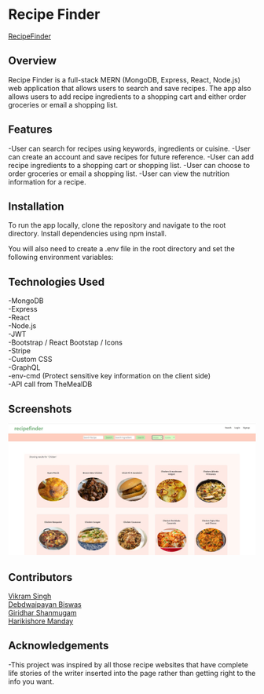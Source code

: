 # Recipe Finder

[RecipeFinder](https://k-meal-planner.herokuapp.com/)

## Overview

Recipe Finder is a full-stack MERN (MongoDB, Express, React, Node.js) web application that allows users to search and save recipes. The app also allows users to add recipe ingredients to a shopping cart and either order groceries or email a shopping list.

## Features

-User can search for recipes using keywords, ingredients or cuisine.
-User can create an account and save recipes for future reference.
-User can add recipe ingredients to a shopping cart or shopping list.
-User can choose to order groceries or email a shopping list.
-User can view the nutrition information for a recipe.

## Installation

To run the app locally, clone the repository and navigate to the root directory. Install dependencies using npm install.

You will also need to create a .env file in the root directory and set the following environment variables:

## Technologies Used

-MongoDB <br />
-Express <br />
-React <br />
-Node.js <br />
-JWT <br />
-Bootstrap / React Bootstap / Icons <br />
-Stripe <br />
-Custom CSS <br />
-GraphQL <br />
-env-cmd (Protect sensitive key information on the client side) <br />
-API call from TheMealDB <br />

## Screenshots

![](./client/src/assets/recsearch1.JPG)

## Contributors

[Vikram Singh](https://github.com/vikramsingh04)<br>
[Debdwaipayan Biswas](https://github.com/Deb404Biswas)<br>
[Giridhar Shanmugam](https://github.com/Giridox)<br>
[Harikishore Manday](https://github.com/Hari-360)

## Acknowledgements

-This project was inspired by all those recipe websites that have complete life stories of the writer inserted into the page rather than getting right to the info you want.

